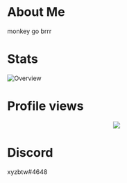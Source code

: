 # About Me
monkey go brrr

# Stats

![Overview](https://github-readme-stats.vercel.app/api?username=xyzbtw&count_private=true&title_color=CC88BB&text_color=885566&bg_color=20,F2FBFF,E6F8FF,FFE6EB,FFF2F5)

# Profile views

<p align="center">
  <img src="https://count.getloli.com/get/@xyzbtwt?theme=gelbooru" />
</p>

# Discord
xyzbtw#4648
